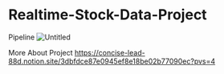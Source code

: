 # Realtime-Stock-Data-Project

Pipeline
![Untitled](https://prod-files-secure.s3.us-west-2.amazonaws.com/328b8b15-d231-402b-be37-c5b49855ec61/f6c148aa-3e7e-4f46-8569-c4b5159b083d/Untitled.png)

More About Project
https://concise-lead-88d.notion.site/3dbfdce87e0945ef8e18be02b77090ec?pvs=4
